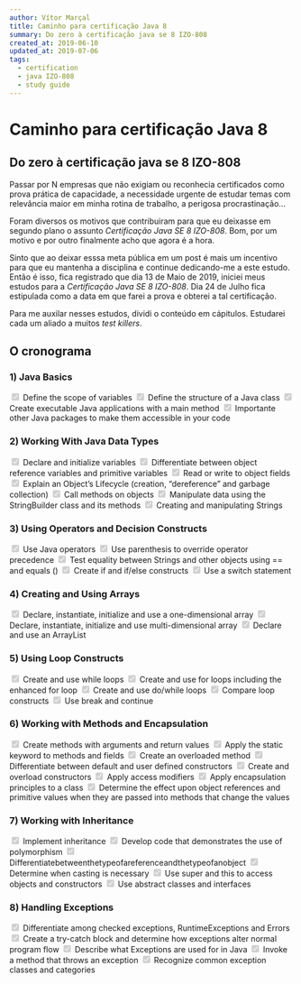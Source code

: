 ```yaml
---
author: Vítor Marçal
title: Caminho para certificação Java 8
summary: Do zero à certificação java se 8 IZO-808
created_at: 2019-06-10
updated_at: 2019-07-06
tags:
  - certification
  - java IZO-808
  - study guide
---
```

# Caminho para certificação Java 8
## Do zero à certificação java se 8 IZO-808

Passar por N empresas que não exigiam ou reconhecia certificados como prova prática de capacidade, a necessidade urgente de estudar temas com relevância maior em minha rotina de trabalho, a perigosa procrastinação...

Foram diversos os motivos que contribuiram para que eu deixasse em segundo plano o assunto *Certificação Java SE 8 IZO-808*.
Bom, por um motivo e por outro finalmente acho que agora é a hora.

Sinto que ao deixar esssa meta pública em um post é mais um incentivo para que eu mantenha a disciplina e continue dedicando-me a este estudo.
Então é isso, fica registrado que dia 13 de Maio de 2019, iniciei meus estudos para a *Certificação Java SE 8 IZO-808*. 
Dia 24 de Julho fica estipulada como a data em que farei a prova e obterei a tal certificação.

Para me auxilar nesses estudos, dividi o conteúdo em cápitulos. Estudarei cada um aliado a muitos *test killers*.


## O cronograma 

### 1) Java Basics

 <input type="checkbox" checked disabled> Define the scope of variables
 <input type="checkbox" checked disabled> Define the structure of a Java class
 <input type="checkbox" checked disabled> Create executable Java applications with a main method
 <input type="checkbox" checked disabled> Importante other Java packages to make them accessible in your code
 
### 2) Working With Java Data Types
 
 
 <input type="checkbox" checked disabled> Declare and initialize variables
 <input type="checkbox" checked disabled> Differentiate between object reference variables and primitive variables
 <input type="checkbox" checked disabled> Read or write to object fields
 <input type="checkbox" checked disabled> Explain an Object’s Lifecycle (creation, “dereference” and garbage  collection)
 <input type="checkbox" checked disabled> Call methods on objects
 <input type="checkbox" checked disabled> Manipulate data using the StringBuilder class and its methods
 <input type="checkbox" checked disabled> Creating and manipulating Strings
 
 
### 3) Using Operators and Decision Constructs
 
 
 <input type="checkbox" checked disabled> Use Java operators
 <input type="checkbox" checked disabled> Use parenthesis to override operator precedence
 <input type="checkbox" checked disabled> Test equality between Strings and other objects using == and equals ()
 <input type="checkbox" checked disabled> Create if and if/else constructs
 <input type="checkbox" checked disabled> Use a switch statement
 
 
### 4) Creating and Using Arrays
 
 
 <input type="checkbox" checked disabled> Declare, instantiate, initialize and use a one-dimensional array
 <input type="checkbox" checked disabled> Declare, instantiate, initialize and use multi-dimensional array
 <input type="checkbox" checked disabled> Declare and use an ArrayList
 
 
### 5) Using Loop Constructs
 
 
 <input type="checkbox" checked disabled> Create and use while loops
 <input type="checkbox" checked disabled> Create and use for loops including the enhanced for loop
 <input type="checkbox" checked disabled> Create and use do/while loops
 <input type="checkbox" checked disabled> Compare loop constructs
 <input type="checkbox" checked disabled> Use break and continue
 
 
### 6) Working with Methods and Encapsulation
 
 
 <input type="checkbox" checked disabled> Create methods with arguments and return values
 <input type="checkbox" checked disabled> Apply the static keyword to methods and fields
 <input type="checkbox" checked disabled> Create an overloaded method
 <input type="checkbox" checked disabled> Differentiate between default and user defined constructors
 <input type="checkbox" checked disabled> Create and overload constructors
 <input type="checkbox" checked disabled> Apply access modifiers
 <input type="checkbox" checked disabled> Apply encapsulation principles to a class
 <input type="checkbox" checked disabled> Determine the effect upon object references and primitive values  when they are passed into methods that change the values
 
 
### 7) Working with Inheritance
 
 
 <input type="checkbox" checked disabled> Implement inheritance
 <input type="checkbox" checked disabled> Develop code that demonstrates the use of polymorphism
 <input type="checkbox" checked disabled> Differentiatebetweenthetypeofareferenceandthetypeofanobject
 <input type="checkbox" checked disabled> Determine when casting is necessary
 <input type="checkbox" checked disabled> Use super and this to access objects and constructors
 <input type="checkbox" checked disabled> Use abstract classes and interfaces
 
 
### 8) Handling Exceptions
  
 <input type="checkbox" checked disabled> Differentiate among checked exceptions, RuntimeExceptions and  Errors
 <input type="checkbox" checked disabled> Create a try-catch block and determine how exceptions alter normal  program flow
 <input type="checkbox" checked disabled> Describe what Exceptions are used for in Java
 <input type="checkbox" checked disabled> Invoke a method that throws an exception
 <input type="checkbox" checked disabled> Recognize common exception classes and categories
